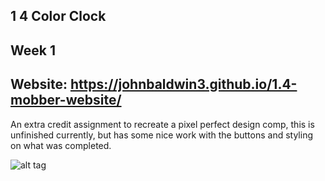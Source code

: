## 1 4 Color Clock

Week 1
------
Website: https://johnbaldwin3.github.io/1.4-mobber-website/
------
An extra credit assignment to recreate a pixel perfect design comp, this is unfinished currently, but has some nice work with the buttons and styling on what was completed. 

![alt tag](https://github.com/johnbaldwin3/1.4-mobber-website/blob/master/mobbercomparison.png)
